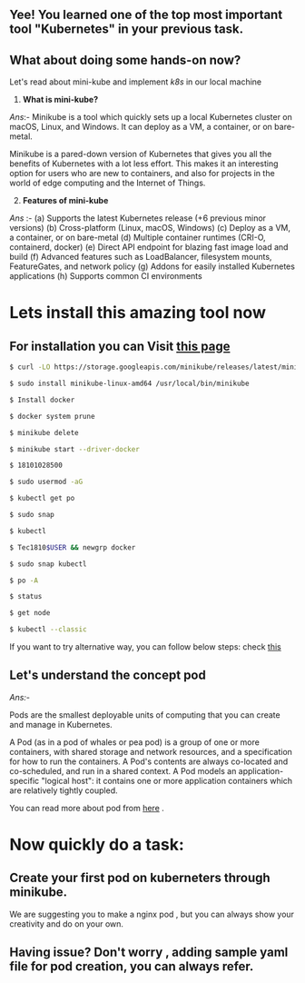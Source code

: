 ## Yee! You learned one of the top most important tool "Kubernetes" in your previous task.

##      What about doing some hands-on now? 
Let's read about mini-kube and implement *k8s* in our local machine

1) **What is mini-kube?**

*Ans*:- Minikube is a tool which quickly sets up a local Kubernetes cluster on macOS, Linux, and Windows. It can deploy as a VM, a container, or on bare-metal.

Minikube is a pared-down version of Kubernetes that gives you all the benefits of Kubernetes with a lot less effort. 
This makes it an interesting option for users who are new to containers, and also for projects in the world of edge computing and the Internet of Things.

2) **Features of mini-kube**

*Ans* :- 
(a) Supports the latest Kubernetes release (+6 previous minor versions)
(b) Cross-platform (Linux, macOS, Windows)
(c) Deploy as a VM, a container, or on bare-metal
(d) Multiple container runtimes (CRI-O, containerd, docker)
(e) Direct API endpoint for blazing fast image load and build
(f) Advanced features such as LoadBalancer, filesystem mounts, FeatureGates, and network policy
(g) Addons for easily installed Kubernetes applications
(h) Supports common CI environments

# Lets install this amazing tool now

## For installation you can Visit [this page](https://minikube.sigs.k8s.io/docs/start/)


``` bash =
$ curl -LO https://storage.googleapis.com/minikube/releases/latest/minikube-linux-amd64

$ sudo install minikube-linux-amd64 /usr/local/bin/minikube

$ Install docker

$ docker system prune

$ minikube delete

$ minikube start --driver-docker

$ 18101028500

$ sudo usermod -aG

$ kubectl get po

$ sudo snap

$ kubectl

$ Tec1810$USER && newgrp docker

$ sudo snap kubectl

$ po -A

$ status

$ get node

$ kubectl --classic
```


If you want to try alternative way, you can follow below steps:
check [this](https://k8s-docs.netlify.app/en/docs/tasks/tools/install-minikube/)

## Let's understand the concept **pod**

*Ans:-* 

Pods are the smallest deployable units of computing that you can create and manage in Kubernetes.

A Pod (as in a pod of whales or pea pod) is a group of one or more containers, with shared storage and network resources, and a specification for how to run the containers. A Pod's contents are always co-located and co-scheduled, and run in a shared context. A Pod models an application-specific "logical host": it contains one or more application containers which are relatively tightly coupled.

You can read more about pod from [here](https://kubernetes.io/docs/concepts/workloads/pods/) .

# Now quickly do a task:
## Create your first pod on kuberneters through minikube.
We are suggesting you to make a nginx pod , but you can always show your creativity and do on your own.

## Having issue? Don't worry , adding sample yaml file for pod creation, you can always refer.
